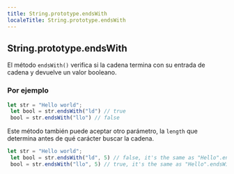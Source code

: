 ```yaml
---
title: String.prototype.endsWith
localeTitle: String.prototype.endsWith
---
```

## String.prototype.endsWith

El método `endsWith()` verifica si la cadena termina con su entrada de cadena y devuelve un valor booleano.

### Por ejemplo

```js
let str = "Hello world"; 
 let bool = str.endsWith("ld") // true 
 bool = str.endsWith("llo") // false 
```

Este método también puede aceptar otro parámetro, la `length` que determina antes de qué carácter buscar la cadena.

```js
let str = "Hello world"; 
 let bool = str.endsWith("ld", 5) // false, it's the same as "Hello".endsWith("ld") 
 bool = str.endsWith("llo", 5) // true, it's the same as "Hello".endsWith("llo") 

```